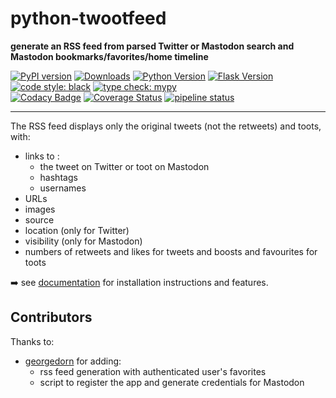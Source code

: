 # python-twootfeed
**generate an RSS feed from parsed Twitter or Mastodon search and Mastodon bookmarks/favorites/home timeline**  
  
[![PyPI version](https://img.shields.io/pypi/v/twootfeed.svg)](https://pypi.org/project/twootfeed/)
[![Downloads](https://pepy.tech/badge/twootfeed)](https://pepy.tech/project/twootfeed)
[![Python Version](https://img.shields.io/badge/python-3.7+-brightgreen.svg)](https://python.org) 
[![Flask Version](https://img.shields.io/badge/flask-2.2-brightgreen.svg)](http://flask.pocoo.org/)
[![code style: black](https://img.shields.io/badge/code%20style-black-black)](https://black.readthedocs.io/en/stable/) 
[![type check: mypy](https://img.shields.io/badge/type%20check-mypy-blue)](http://mypy-lang.org/)  
[![Codacy Badge](https://api.codacy.com/project/badge/Grade/14d1c00121c04cd2b81453c597639ca6)](https://www.codacy.com/app/SamR1/python-twootfeed) 
[![Coverage Status](https://coveralls.io/repos/github/SamR1/python-twootfeed/badge.svg?branch=master)](https://coveralls.io/github/SamR1/python-twootfeed?branch=master) 
[![pipeline status](https://gitlab.com/SamR1/python-twootfeed/badges/master/pipeline.svg)](https://gitlab.com/SamR1/python-twootfeed/commits/master)

---

The RSS feed displays only the original tweets (not the retweets) and toots, with:
- links to :  
  - the tweet on Twitter or toot on Mastodon  
  - hashtags  
  - usernames  
- URLs 
- images
- source
- location (only for Twitter)
- visibility (only for Mastodon)
- numbers of retweets and likes for tweets and boosts and favourites for toots   


➡️ see [documentation](https://samr1.github.io/python-twootfeed/index.html) for installation instructions and features.  


## Contributors
Thanks to:
- [georgedorn](https://github.com/georgedorn) for adding:
  - rss feed generation with authenticated user's favorites
  - script to register the app and generate credentials for Mastodon
